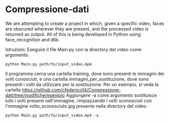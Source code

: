 # Compressione-dati
We are attempting to create a project in which, given a specific video, faces are obscured wherever they are present, and the processed video is returned as output. 
All of this is being developed in Python using face_recognition and dlib.

Istruzioni:
Eseguire il file Main.py con la directory del video come argomento.
```
python Main.py path/to/input_video.mp4
```
Il programma cerca una cartella training, dove sono presenti le immagini dei volti conosciuti, e una cartella immagini_per_sostituzione, dove sono presenti i volti da utilizzare per la sostituzione. Per un esempio, si veda la cartella https://github.com/cfederico14/Compressione-dati/tree/modifiche/esempio
Aggiungere -a come argomento sostituisce tutti i volti presenti nell'immagine, rimpiazzando i volti sconosciuti con l'immagine volto_sconosciuto.jpg presente nella directory del video.
```
python Main.py path/to/input_video.mp4 -a
```
